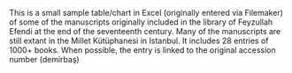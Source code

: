 This is a small sample table/chart in Excel (originally entered via Filemaker) of some of the manuscripts originally included in the library of Feyzullah Efendi at the end of the seventeenth century. Many of the manuscripts are still extant in the Millet Kütüphanesi in Istanbul. It includes 28 entries of 1000+ books. When possible, the entry is linked to the original accession number (demirbaş)
